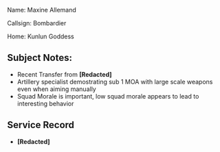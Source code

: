 Name: Maxine Allemand

Callsign: Bombardier

Home: Kunlun Goddess

## Subject Notes:
- Recent Transfer from **\[Redacted]**
- Artillery specialist demostrating sub 1 MOA with large scale weapons even when aiming manually
- Squad Morale is important, low squad morale appears to lead to interesting behavior

## Service Record
- **\[Redacted]**